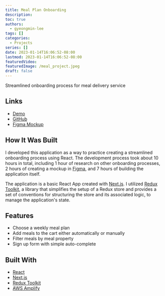 ```yaml
---
title: Meal Plan Onboarding
description:
toc: true
authors:
  - gyeongmin-lee
tags: []
categories:
  - Projects
series: []
date: 2023-01-14T16:06:52-08:00
lastmod: 2023-01-14T16:06:52-08:00
featuredVideo:
featuredImage: /meal_project.jpeg
draft: false
---
```


Streamlined onboarding process for meal delivery service

<!--more-->

## Links

- [Demo](https://meal-delivery-onboarding.vercel.app/)
- [GitHub](https://github.com/gyeongmin-lee/meal-delivery-onboarding)
- [Figma Mockup](https://www.figma.com/file/lbAJbX0B216dKD7vUoeKOv/Meal-Plan-Onboarding?node-id=0%3A1&t=urfIQGRQoPN6DyRO-1)

## How It Was Built

I developed this application as a way to practice creating a streamlined onboarding process using React. The development process took about 10 hours in total, including 1 hour of research on other onboarding processes, 2 hours of creating a mockup in [Figma](https://www.figma.com/file/lbAJbX0B216dKD7vUoeKOv/Meal-Plan-Onboarding?node-id=0%3A1&t=urfIQGRQoPN6DyRO-1), and 7 hours of building the application itself.

The application is a basic React App created with [Next.js](https://nextjs.org/). I utilized [Redux Toolkit](https://redux-toolkit.js.org/), a library that simplifies the setup of a Redux store and provides a set of conventions for structuring the store and its associated logic, to manage the application's state.

## Features

- Choose a weekly meal plan
- Add meals to the cart either automatically or manually
- Filter meals by meal property
- Sign up form with simple auto-complete

## Built With

- [React](https://reactjs.org/)
- [Next.js](https://nextjs.org/)
- [Redux Toolkit](https://redux-toolkit.js.org/)
- [AWS Amplify](https://aws.amazon.com/amplify/)
